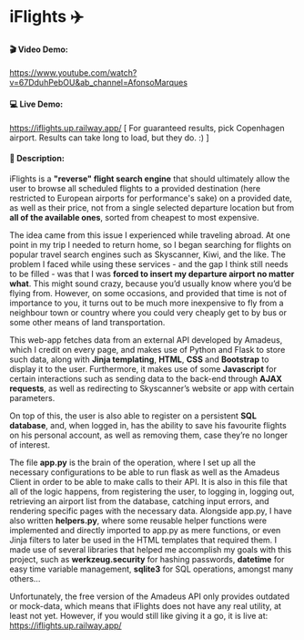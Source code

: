 # iFlights :airplane:
#### :clapper: Video Demo: 
<https://www.youtube.com/watch?v=67DduhPebOU&ab_channel=AfonsoMarques> 
####
#### :computer: Live Demo: 
<https://iflights.up.railway.app/> [ For guaranteed results, pick Copenhagen airport. Results can take long to load, but they do. :) ]
#### 
#### :memo: Description:

iFlights is a **"reverse" flight search engine** that should ultimately allow the user to browse all scheduled flights to a provided destination (here restricted to European airports for performance's sake) on a provided date, as well as their price, not from a single selected departure location but from **all of the available ones**, sorted from cheapest to most expensive.

The idea came from this issue I experienced while traveling abroad. At one point in my trip I needed to return home, so I began searching for flights on popular travel search engines such as Skyscanner, Kiwi, and the like. The problem I faced while using these services - and the gap I think still needs to be filled - was that I was **forced to insert my departure airport no matter what**. This might sound crazy, because you’d usually know where you’d be flying from. However, on some occasions, and provided that time is not of importance to you, it turns out to be much more inexpensive to fly from a neighbour town or country where you could very cheaply get to by bus or some other means of land transportation.

This web-app fetches data from an external API developed by Amadeus, which I credit on every page, and makes use of Python and Flask to store such data, along with **Jinja templating**, **HTML**, **CSS** and **Bootstrap** to display it to the user. Furthermore, it makes use of some **Javascript** for certain interactions such as sending data to the back-end through **AJAX requests**, as well as redirecting to Skyscanner’s website or app with certain parameters.

On top of this, the user is also able to register on a persistent **SQL database**, and, when logged in, has the ability to save his favourite flights on his personal account, as well as removing them, case they’re no longer of interest.

The file **app.py** is the brain of the operation, where I set up all the necessary configurations to be able to run flask as well as the Amadeus Client in order to be able to make calls to their API. It is also in this file that all of the logic happens, from registering the user, to logging in, logging out, retrieving an airport list from the database, catching input errors, and rendering specific pages with the necessary data.
Alongside app.py, I have also written **helpers.py**, where some reusable helper functions were implemented and directly imported to app.py as mere functions, or even Jinja filters to later be used in the HTML templates that required them.
I made use of several libraries that helped me accomplish my goals with this project, such as **werkzeug.security** for hashing passwords, **datetime** for easy time variable management, **sqlite3** for SQL operations, amongst many others...


Unfortunately, the free version of the Amadeus API only provides outdated or mock-data, which means that iFlights does not have any real utility, at least not yet. However, if you would still like giving it a go, it is live at:
https://iflights.up.railway.app/